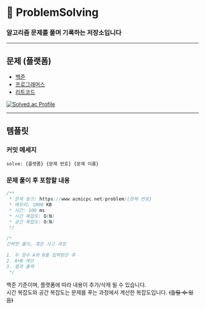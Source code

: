 # 🧩 ProblemSolving

### 알고리즘 문제를 풀며 기록하는 저장소입니다

---

## 문제 (플랫폼)

- [백준](https://www.acmicpc.net/)
- [프로그래머스](https://school.programmers.co.kr/learn/challenges?order=recent&page=1)
- [리트코드](https://leetcode.com/problemset/)

[![Solved.ac Profile](http://mazassumnida.wtf/api/generate_badge?boj=gupeng_0428)](https://solved.ac/gupeng_0428)

---

## 템플릿

### 커밋 메세지
~~~
solve: {플랫폼} {문제 번호} {문제 이름}
~~~

### 문제 풀이 후 포함할 내용
~~~ java
/**
 * 문제 링크: https://www.acmicpc.net/problem/{문제 번호}
 * 메모리: 1000 KB
 * 시간: 100 ms
 * 시간 복잡도: O(N) 
 * 공간 복잡도: O(N)
 */

/*
간략한 풀이, 혹은 사고 과정

1. 두 정수 A와 B를 입력받은 후
2. A+B 계산
3. 결과 출력
 */
~~~

백준 기준이며, 플랫폼에 따라 내용이 추가/삭제 될 수 있습니다. <br>
시간 복잡도와 공간 복잡도는 문제를 푸는 과정에서 계산한 복잡도입니다. ~~(틀릴 수 있음)~~
